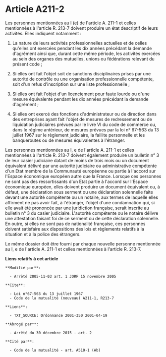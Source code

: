 # Article A211-2

Les personnes mentionnées au I (e) de l'article A. 211-1 et celles mentionnées à l'article R. 213-7 doivent produire un état
descriptif de leurs activités. Elles indiquent notamment :

1. La nature de leurs activités professionnelles actuelles et de celles qu'elles ont exercées pendant les dix années
précédant la demande d'agrément ainsi que, durant cette même période, les activités exercées au sein des organes des
mutuelles, unions ou fédérations relevant du présent code ;

2. Si elles ont fait l'objet soit de sanctions disciplinaires prises par une autorité de contrôle ou une organisation
professionnelle compétente, soit d'un refus d'inscription sur une liste professionnelle ;

3. Si elles ont fait l'objet d'un licenciement pour faute lourde ou d'une mesure équivalente pendant les dix années précédant
la demande d'agrément ;

4. Si elles ont exercé des fonctions d'administrateur ou de direction dans des entreprises ayant fait l'objet de mesures de
redressement ou de liquidation judiciaires prévues par le livre VI du code de commerce ou, dans le régime antérieur, de
mesures prévues par la loi n° 67-563 du 13 juillet 1967 sur le règlement judiciaire, la faillite personnelle et les
banqueroutes ou de mesures équivalentes à l'étranger.

Les personnes mentionnées au I, e de l'article A. 211-1 et celles mentionnées à l'article R. 213-7 doivent également produire
un bulletin n° 3 de leur casier judiciaire datant de moins de trois mois ou un document équivalent délivré par une autorité
judiciaire ou administrative compétente d'un Etat membre de la Communauté européenne ou partie à l'accord sur l'Espace
économique européen autre que la France. Lorsque ces personnes ne sont pas des ressortissants d'un Etat partie à l'accord sur
l'Espace économique européen, elles doivent produire un document équivalent ou, à défaut, une déclaration sous serment ou une
déclaration solennelle faite devant une autorité compétente ou un notaire, aux termes de laquelle elles affirment ne pas
avoir fait, à l'étranger, l'objet d'une condamnation qui, si elle avait été prononcée par une juridiction française, serait
inscrite au bulletin n° 3 du casier judiciaire. L'autorité compétente ou le notaire délivre une attestation faisant foi de ce
serment ou de cette déclaration solennelle. En outre, si elles ne sont pas de nationalité française, ces personnes doivent
satisfaire aux dispositions des lois et règlements relatifs à la situation et à la police des étrangers.

Le même dossier doit être fourni par chaque nouvelle personne mentionnée au I, e de l'article A. 211-1 et celles mentionnées
à l'article R. 213-7.

**Liens relatifs à cet article**

	**Modifié par**:

	  - Arrêté 2005-11-03 art. 1 JORF 15 novembre 2005

	**Cite**:

	  - Loi n°67-563 du 13 juillet 1967
	  - Code de la mutualité (nouveau) A211-1, R213-7

	**Liens**:

	  - TXT_SOURCE: Ordonnance 2001-350 2001-04-19

	**Abrogé par**:

	  - Arrêté du 30 décembre 2015 - art. 2

	**Cité par**:

	  - Code de la mutualité - art. A510-1 (Ab)
